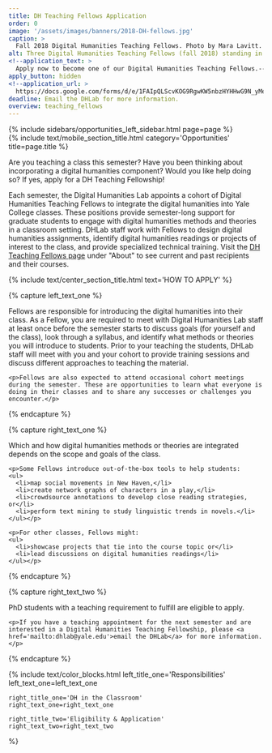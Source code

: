 ```yaml
---
title: DH Teaching Fellows Application
order: 0
image: '/assets/images/banners/2018-DH-fellows.jpg'
caption: >
  Fall 2018 Digital Humanities Teaching Fellows. Photo by Mara Lavitt.
alt: Three Digital Humanities Teaching Fellows (fall 2018) standing in front of the Special Projects Cube in the Franke Family Digital Humanities Laboratory.
<!--application_text: >
  Apply now to become one of our Digital Humanities Teaching Fellows.-->
apply_button: hidden
<!--application_url: >
  https://docs.google.com/forms/d/e/1FAIpQLScvKOG9RgwKW5nbzHYHHwG9N_yMeoLpaBH-RNbSB1BH0clenA/viewform?usp=sf_link-->
deadline: Email the DHLab for more information.
overview: teaching_fellows
---
```


<div class='center-column'>
  <div class='two-column-container one-third-width top-text'>
    <div class='left-column'>
      {% include sidebars/opportunities_left_sidebar.html page=page %}
    </div>
    <div class='right-column'>
      {% include text/mobile_section_title.html
        category='Opportunities'
        title=page.title
      %}
      <p>Are you teaching a class this semester? Have you been thinking about incorporating a digital humanities component? Would you like help doing so? If yes, apply for a DH Teaching Fellowship!</p>
      <p>Each semester, the Digital Humanities Lab appoints a cohort of Digital Humanities Teaching Fellows to integrate the digital humanities into Yale College classes. These positions provide semester-long support for graduate students to engage with digital humanities methods and theories in a classroom setting. DHLab staff work with Fellows to design digital humanities assignments, identify digital humanities readings or projects of interest to the class, and provide specialized technical training. Visit the <a href='{{ site.baseurl }}/about/teaching_fellows.html' target='_blank'>DH Teaching Fellows page</a> under "About" to see current and past recipients and their courses.</p>
    </div>
   </div>

  {% include text/center_section_title.html
    text='HOW TO APPLY'
  %}

  {% capture left_text_one %}
    <p>Fellows are responsible for introducing the digital humanities into their class. As a Fellow, you are required to meet with Digital Humanities Lab staff at least once before the semester starts to discuss goals (for yourself and the class), look through a syllabus, and identify what methods or theories you will introduce to students. Prior to your teaching the students, DHLab staff will meet with you and your cohort to provide training sessions and discuss different approaches to teaching the material.</p> 

    <p>Fellows are also expected to attend occasional cohort meetings during the semester. These are opportunities to learn what everyone is doing in their classes and to share any successes or challenges you encounter.</p>
  {% endcapture %}

  {% capture right_text_one %}
    <p>Which and how digital humanities methods or theories are integrated depends on the scope and goals of the class.</p>

    <p>Some Fellows introduce out-of-the-box tools to help students:
    <ul> 
      <li>map social movements in New Haven,</li> 
      <li>create network graphs of characters in a play,</li>
      <li>crowdsource annotations to develop close reading strategies, or</li> 
      <li>perform text mining to study linguistic trends in novels.</li>
    </ul></p>

    <p>For other classes, Fellows might:   
    <ul>
      <li>showcase projects that tie into the course topic or</li> 
      <li>lead discussions on digital humanities readings</li> 
    </ul></p>
  {% endcapture %}

  {% capture right_text_two %}
    <p>PhD students with a teaching requirement to fulfill are eligible to apply.</p>

    <p>If you have a teaching appointment for the next semester and are interested in a Digital Humanities Teaching Fellowship, please <a href='mailto:dhlab@yale.edu'>email the DHLab</a> for more information.</p>
  {% endcapture %}

  {% include text/color_blocks.html
    left_title_one='Responsibilities'
    left_text_one=left_text_one

    right_title_one='DH in the Classroom'
    right_text_one=right_text_one

    right_title_two='Eligibility & Application'
    right_text_two=right_text_two
  %}
</div>
